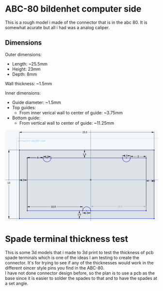 # ABC-80 bildenhet computer side
This is a rough model i made of the connector that is in the abc 80. It is somewhat acurate but all i had was a analog caliper.

## Dimensions
Outer dimensions:
 - Length: ~25.5mm
 - Height: 23mm
 - Depth: 8mm  

Wall thickness: ~1.5mm  

Inner dimensions:  
 - Guide diameter: ~1.5mm
 - Top guides:
   - From inner verical wall to center of guide: ~3.75mm
 - Bottom guide:
   - From vertical wall to center of guide: ~11.25mm 

 ![Sketch of the abc-80 connector](/3d-models/abc80-bildenhet-computer-side/abc-80-connector-sketch.png)

# Spade terminal thickness test
This is some 3d models that i made to 3d print to test the thickness of pcb spade terminals which is one of the ideas I am testing to create the connector.
It's for trying to see if any of the thicknesses would work in the different oincer style pins you find in the ABC-80.  
I have not done connector design before, so the plan is to use a pcb as the base since it is easier to solder the spades to that and to have the spades at a set angle.
